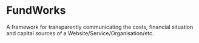 # FundWorks
 A framework for transparently communicating the costs, financial situation and capital sources of a Website/Service/Organisation/etc. 
